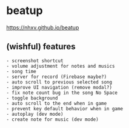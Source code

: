 # beatup
https://nhxv.github.io/beatup

## (wishful) features

    - screenshot shortcut
    - volume adjustment for notes and musics
    - song time
    - server for record (Firebase maybe?)
    - auto scroll to previous selected song
    - improve UI navigation (remove modal?)
    - fix note count bug in the song No Space
    - toggle background
    - auto scroll to the end when in game
    - prevent key default behavior when in game
    - autoplay (dev mode)
    - create note for music (dev mode)
